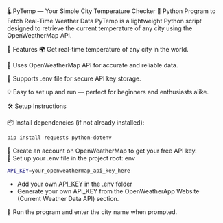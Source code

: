 🌡️ PyTemp — Your Simple City Temperature Checker
🐍 Python Program to Fetch Real-Time Weather Data
PyTemp is a lightweight Python script designed to retrieve the current temperature of any city using the OpenWeatherMap API.

🚀 Features
🌍 Get real-time temperature of any city in the world.

🧠 Uses OpenWeatherMap API for accurate and reliable data.

🔐 Supports .env file for secure API key storage.

💡 Easy to set up and run — perfect for beginners and enthusiasts alike.

🛠️ Setup Instructions

📦 Install dependencies (if not already installed):
```bash
pip install requests python-dotenv
```

📝 Create an account on OpenWeatherMap to get your free API key.<br>
📁 Set up your .env file in the project root:
env
```bash
API_KEY=your_openweathermap_api_key_here
```
- Add your own API_KEY in the .env folder
- Generate your own API_KEY from the OpenWeatherApp Website (Current Weather Data API) section.


🧪 Run the program and enter the city name when prompted.
